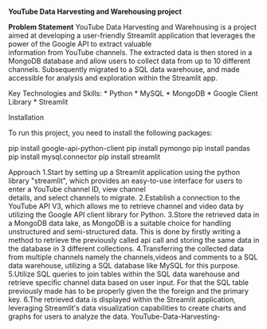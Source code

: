 **YouTube Data Harvesting and Warehousing project**

**Problem Statement**
     YouTube Data Harvesting and Warehousing is a project aimed at developing a user-friendly Streamlit application that leverages the power of the Google API to extract valuable   
     information from YouTube channels. The extracted data is then stored in a MongoDB database and allow users to collect data from up to 10 different channels. Subsequently migrated 
     to a SQL data warehouse, and made accessible for analysis and exploration within the Streamlit app.

Key Technologies and Skills:
    * Python
    * MySQL
    * MongoDB
    * Google Client Library
    * Streamlit

Installation

To run this project, you need to install the following packages:

pip install google-api-python-client
pip install pymongo
pip install pandas
pip install mysql.connector
pip install streamlit    

Approach
1.Start by setting up a Streamlit application using the python library "streamlit", which provides an easy-to-use interface for users to enter a YouTube channel ID, view channel     
  details, and select channels to migrate.
2.Establish a connection to the YouTube API V3, which allows me to retrieve channel and video data by utilizing the Google API client library for Python.
3.Store the retrieved data in a MongoDB data lake, as MongoDB is a suitable choice for handling unstructured and semi-structured data. This is done by firstly writing a method to 
  retrieve the previously called api call and storing the same data in the database in 3 different collections.
4.Transferring the collected data from multiple channels namely the channels,videos and comments to a SQL data warehouse, utilizing a SQL database like MySQL for this 
  purpose.
5.Utilize SQL queries to join tables within the SQL data warehouse and retrieve specific channel data based on user input. For that the SQL table previously made has to be properly 
  given the the foreign and the primary key.
6.The retrieved data is displayed within the Streamlit application, leveraging Streamlit's data visualization capabilities to create charts and graphs for users to analyze the data.
  YouTube-Data-Harvesting-
